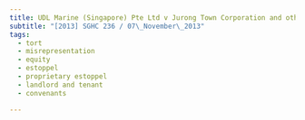 ```yaml
---
title: UDL Marine (Singapore) Pte Ltd v Jurong Town Corporation and other suits 
subtitle: "[2013] SGHC 236 / 07\_November\_2013"
tags:
  - tort
  - misrepresentation
  - equity
  - estoppel
  - proprietary estoppel
  - landlord and tenant
  - convenants

---
```


